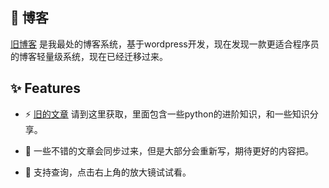 ## 🎉 博客

[旧博客](https://yancyyu.club/blog/) 是我最处的博客系统，基于wordpress开发，现在发现一款更适合程序员的博客轻量级系统，现在已经迁移过来。



## ✨ Features

- ⚡ [旧的文章](https://yancyyu.club/blog/) 请到这里获取，里面包含一些python的进阶知识，和一些知识分享。

- 🤗 一些不错的文章会同步过来，但是大部分会重新写，期待更好的内容把。

- 🔎 支持查询，点击右上角的放大镜试试看。